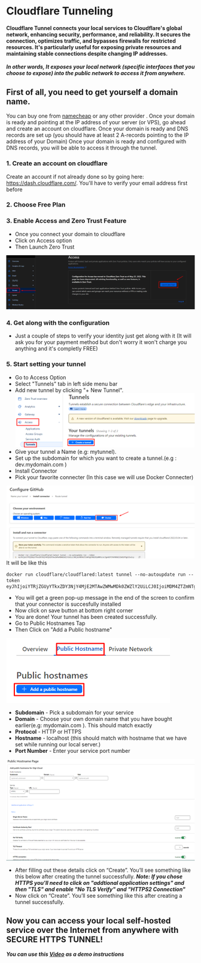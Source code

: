 # Cloudflare Tunneling
#### Cloudflare Tunnel connects your local services to Cloudflare's global network, enhancing security, performance, and reliability. It secures the connection, optimizes traffic, and bypasses firewalls for restricted resources. It's particularly useful for exposing private resources and maintaining stable connections despite changing IP addresses.

***In other words, It exposes your local network (specific interfaces that you choose to expose) into the public network to access it from anywhere.***

## First of all, you need to get yourself a domain name.
You can buy one from [namecheap](https://www.namecheap.com/domains/) or any other provider .
Once your domain is ready and pointing at the IP address of your server (or VPS), go ahead and create an account on cloudflare.
Once your domain is ready and DNS records are set up (you should have at least 2 A-records pointing to the IP address of your Domain)
Once your domain is ready and configured with DNS records, you will be able to access it through the tunnel.
### 1. Create an account on cloudflare
Create an account if not already done so by going here: https://dash.cloudflare.com/. You'll have to verify your email address first before
### 2. Choose Free Plan
### 3. Enable Access and Zero Trust Feature
- Once you connect your domain to cloudflare
- Click on Access option
- Then Launch Zero Trust

![Alt text](Images/image-18.png)
### 4. Get along with the configuration
- Just a couple of steps to verify your identity just get along with it (It will ask you for your payment method but don't worry it won't charge you anything and it's completly FREE)
### 5. Start setting your tunnel
- Go to Access Option
- Select "Tunnels" tab in left side menu bar
- Add new tunnel by clicking "+ New Tunnel".
![Alt text](Images/image-22.png)
- Give your tunnel a Name (e.g: mytunnel).
- Set up the subdomain for which you want to create a tunnel.(e.g : dev.mydomain.com )
- Install Connector
- Pick your favorite connecter (In this case we will use Docker Connecter)

![Alt text](Images/image-19.png)
It will be like this
```
docker run cloudflare/cloudflared:latest tunnel --no-autoupdate run --token eyJhIjoiYTRjZGUyYTkxZDY3NjY4MjE2MTAwZWMwMDk0ZWZlY2UiLCJ0IjoiMDM4ZTZmNTgtMGE2My00MzcxLTgwN2YtYWY0OGZlZWE1**********wicyI6Ik16VmhZemhrTW1JdE9UYzVOaTAwWXpsakxUZzJZMlF0WkRaa1pEVXpZVFkyTlRnMCJ9
```
- You will get a green pop-up message in the end of the screen to confirm that your connector is succesfully installed
- Now click on save button at bottom right corner
- You are done! Your tunnel has been created successfully.
- Go to Public Hostnames Tap
- Then Click on "Add a Public hostname"

![Alt text](Images/image-20.png)
- **Subdomain** - Pick a subdomain for your service
- **Domain** - Choose your own domain name that you have bought earlier(e.g: mydomain.com ). This should match exactly
- **Protocol** - HTTP or HTTPS
- **Hostname** - localhost (this should match with hostname that we have set while running our local server.)
- **Port Number** - Enter your service port number

![Alt text](Images/image-21.png)
- After filling out these details click on “Create”. You’ll see something like this below after creating the tunnel successfully.
***Note: If you chose HTTPS you'll need to click on "addtional application settings" and then "TLS" and enable  "No TLS Verify" and "HTTPS2 Connection"***
- Now click on “Create”. You’ll see something like this after creating a tunnel successfully.

## Now you can access your local self-hosted service over the Internet from anywhere with SECURE HTTPS TUNNEL!

***You can use this [Video](https://www.youtube.com/watch?v=ey4u7OUAF3c&t=459s&ab_channel=NetworkChuck) as a demo instructions***